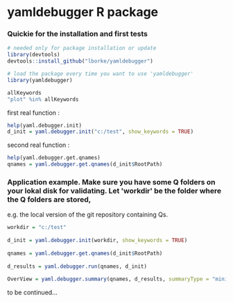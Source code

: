 # yamldebugger R package

### Quickie for the installation and first tests
```r
# needed only for package installation or update
library(devtools)
devtools::install_github("lborke/yamldebugger")

# load the package every time you want to use 'yamldebugger'
library(yamldebugger)

allKeywords
"plot" %in% allKeywords
```
	
first real function :
```r
help(yaml.debugger.init)
d_init = yaml.debugger.init("c:/test", show_keywords = TRUE)
```

second real function :
```r
help(yaml.debugger.get.qnames)
qnames = yaml.debugger.get.qnames(d_init$RootPath)
```

### Application example. Make sure you have some Q folders on your lokal disk for validating. Let 'workdir' be the folder where the Q folders are stored,
e.g. the local version of the git repository containing Qs.

```r
workdir = "c:/test"
	
d_init = yaml.debugger.init(workdir, show_keywords = TRUE)
	
qnames = yaml.debugger.get.qnames(d_init$RootPath)
	
d_results = yaml.debugger.run(qnames, d_init)
	
OverView = yaml.debugger.summary(qnames, d_results, summaryType = "mini")
```

to be continued...
